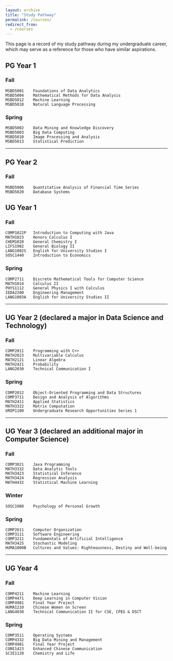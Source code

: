 ```yaml
---
layout: archive
title: "Study Pathway"
permalink: /courses/
redirect_from:
  - /courses
---
```


This page is a record of my study pathway during my undergraduate career, which may serve as a reference for those who have similar aspirations.

## PG Year 1    
### Fall
```angular2html
MSBD5001    Foundations of Data Analytics
MSBD5004    Mathematical Methods for Data Analysis
MSBD5012    Machine Learning
MSBD5018    Natural Language Processing
```
### Spring
```angular2html
MSBD5002    Data Mining and Knowledge Discovery
MSBD5003    Big Data Computing
MSBD5010    Image Processing and Analysis
MSBD5013    Statistical Prediction
```
---
## PG Year 2
### Fall
```angular2html
MSBD5006    Quantitative Analysis of Financial Time Series
MSBD5020    Database Systems
```

## UG Year 1    
### Fall
```angular2html
COMP1022P   Introduction to Computing with Java
MATH1023    Honors Calculus I
CHEM1020    General Chemistry I
LIFS1902    General Biology II
LANG1002S   English for University Studies I
SOSC1440    Introduction to Economics
```
### Spring
```angular2html
COMP2711    Discrete Mathematical Tools for Computer Science
MATH1014    Calculus II
PHYS1112    General Physics I with Calculus
IEDA2200    Engineering Management
LANG1003A   English for University Studies II
```
---
## UG Year 2 (declared a major in Data Science and Technology)
### Fall
```angular2html
COMP2011    Programming with C++
MATH2023    Multivariable Calculus
MATH2121    Linear Algebra
MATH2421    Probability
LANG2030    Technical Communication I
```
### Spring
```angular2html
COMP2012    Object-Oriented Programming and Data Structures
COMP3711    Design and Analysis of Algorithms
MATH2411    Applied Statistics
MATH3322    Matrix Computation
UROP1100    Undergraduate Research Opportunities Series 1
```
---
## UG Year 3 (declared an additional major in Computer Science)
### Fall 
```angular2html
COMP3021    Java Programming
MATH3332    Data Analytic Tools
MATH3423    Statistical Inference
MATH3424    Regression Analysis
MATH4432    Statistical Machine Learning
```
### Winter
```angular2html
SOSC1980    Psychology of Personal Growth
```
### Spring
```angular2html
COMP2611    Computer Organization
COMP3111    Software Engineering
COMP3211    Fundamentals of Artificial Intelligence
MATH3425    Stochastic Modeling
HUMA1000B   Cultures and Values: Righteousness, Destiny and Well-being
```
---
## UG Year 4
### Fall 
```angular2html
COMP4211    Machine Learning
COMP4471    Deep Learning in Computer Vision
COMP4981    Final Year Project
HUMA1210    Chinese Women on Screen
LANG4030    Technical Communication II for CSE, CPEG & DSCT
```
### Spring
```angular2html
COMP3511    Operating Systems
COMP4332    Big Data Mining and Management
COMP4981    Final Year Project
CORE1423    Enhanced Chinese Communication
SCIE1120    Chemistry and Life
```